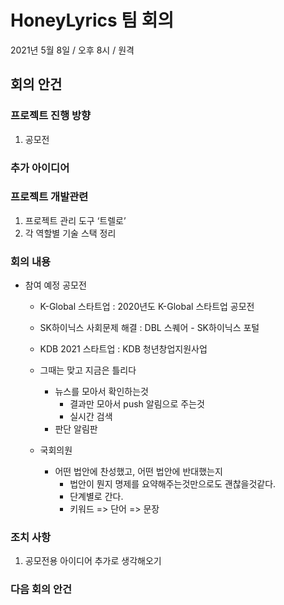 # HoneyLyrics 팀 회의
2021년 5월 8일 / 오후 8시 / 원격
## 회의 안건
### 프로젝트 진행 방향
1. 공모전
### 추가 아이디어
### 프로젝트 개발관련
1. 프로젝트 관리 도구 ‘트렐로’
2. 각 역할별 기술 스택 정리


### 회의 내용
- 참여 예정 공모전 
  - K-Global 스타트업 :  2020년도 K-Global 스타트업 공모전
  - SK하이닉스 사회문제 해결 : DBL 스퀘어 - SK하이닉스 포털
  - KDB 2021 스타트업 : KDB 청년창업지원사업

  - 그때는 맞고 지금은 틀리다
    - 뉴스를 모아서 확인하는것
      - 결과만 모아서 push 알림으로 주는것
      - 실시간 검색
    - 판단 알림판   
  - 국회의원
    - 어떤 법안에 찬성했고, 어떤 법안에 반대했는지
      -  법안이 뭔지 명제를 요약해주는것만으로도 괜찮을것같다.
      -  단계별로 간다.
        - 키워드 => 단어 => 문장  
      

### 조치 사항
1. 공모전용 아이디어 추가로 생각해오기
### 다음 회의 안건
